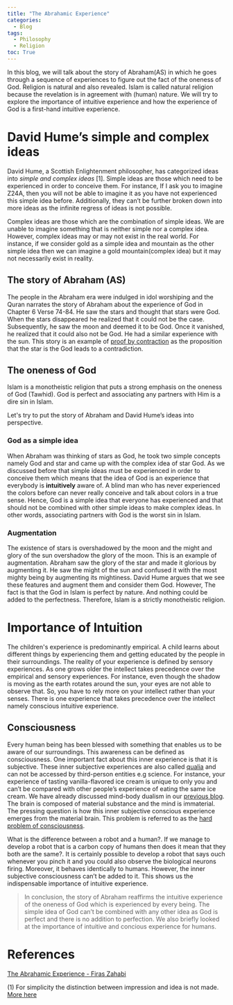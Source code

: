 ```yaml
---
title: "The Abrahamic Experience"
categories:
  - Blog
tags:
  - Philosophy
  - Religion
toc: True
---
```


In this blog, we will talk about the story of Abraham(AS) in which he goes through a sequence of experiences to figure out the fact of the oneness of God. Religion is natural and also revealed. Islam is called natural religion because the revelation is in agreement with (human) nature. We will try to explore the importance of intuitive experience and how the experience of God is a first-hand intuitive experience. 

# David Hume’s simple and complex ideas

David Hume, a Scottish Enlightenment philosopher, has categorized ideas into *simple and complex ideas* [1]. Simple ideas are those which need to be experienced in order to conceive them.  For instance, If I ask you to imagine Z24A, then you will not be able to imagine it as you have not experienced this simple idea before. Additionally, they can’t be further broken down into more ideas as the infinite regress of ideas is not possible.

Complex ideas are those which are the combination of simple ideas. We are unable to imagine something that is neither simple nor a complex idea. However, complex ideas may or may not exist in the real world. For instance, if we consider gold as a simple idea and mountain as the other simple idea then we can imagine a gold mountain(complex idea) but it may not necessarily exist in reality.  

## The story of Abraham (AS)

The people in the Abraham era were indulged in idol worshiping and the Quran narrates the story of Abraham about the experience of God in Chapter 6 Verse 74-84. He saw the stars and thought that stars were God. When the stars disappeared he realized that it could not be the case. Subsequently, he saw the moon and deemed it to be God. Once it vanished, he realized that it could also not be God. He had a similar experience with the sun. This story is an example of [proof by contraction](https://en.wikipedia.org/wiki/Proof_by_contradiction) as the proposition that the star is the God leads to a contradiction. 

## The oneness of God

Islam is a monotheistic religion that puts a strong emphasis on the oneness of God (Tawhid). God is perfect and associating any partners with Him is a dire sin in Islam. 

Let's try to put the story of Abraham and David Hume’s ideas into perspective.

### God as a simple idea

When Abraham was thinking of stars as God, he took two simple concepts namely God and star and came up with the complex idea of star God. As we discussed before that simple ideas must be experienced in order to conceive them which means that the idea of God is an experience that everybody is **intuitively** aware of. A blind man who has never experienced the colors before can never really conceive and talk about colors in a true sense. Hence, God is a simple idea that everyone has experienced and that should not be combined with other simple ideas to make complex ideas. In other words, associating partners with God is the worst sin in Islam.

### Augmentation

The existence of stars is overshadowed by the moon and the might and glory of the sun overshadow the glory of the moon. This is an example of augmentation. Abraham saw the glory of the star and made it glorious by augmenting it. He saw the might of the sun and confused it with the most mighty being by augmenting its mightiness. David Hume argues that we see these features and augment them and consider them God. However, The fact is that the God in Islam is perfect by nature. And nothing could be added to the perfectness. Therefore, Islam is a strictly monotheistic religion.

# Importance of Intuition

The children's experience is predominantly empirical. A child learns about different things by experiencing them and getting educated by the people in their surroundings. The reality of your experience is defined by sensory experiences. As one grows older the intellect takes precedence over the empirical and sensory experiences. For instance, even though the shadow is moving as the earth rotates around the sun, your eyes are not able to observe that. So, you have to rely more on your intellect rather than your senses. There is one experience that takes precedence over the intellect namely conscious intuitive experience. 

## Consciousness

Every human being has been blessed with something that enables us to be aware of our surroundings.  This awareness can be defined as consciousness. One important fact about this inner experience is that it is subjective. These inner subjective experiences are also called [qualia](https://en.wikipedia.org/wiki/Qualia) and can not be accessed by third-person entities e.g science. For instance, your experience of tasting vanilla-flavored ice cream is unique to only you and can’t be compared with other people’s experience of eating the same ice cream. We have already discussed mind-body dualism in our [previous blog](https://femustafa.github.io/blog/cogito/). The brain is composed of material substance and the mind is immaterial. The pressing question is how this inner subjective conscious experience emerges from the material brain. This problem is referred to as the [hard problem of consciousness](https://en.wikipedia.org/wiki/Hard_problem_of_consciousness).

What is the difference between a robot and a human?. If we manage to develop a robot that is a carbon copy of humans then does it mean that they both are the same?. It is certainly possible to develop a robot that says ouch whenever you pinch it and you could also observe the biological neurons firing. Moreover, it behaves identically to humans. However, the inner subjective consciousness can’t be added to it. This shows us the indispensable importance of intuitive experience.

> In conclusion, the story of Abraham reaffirms the intuitive experience of the oneness of God which is experienced by every being. The simple idea of God can’t be combined with any other idea as God is perfect and there is no addition to perfection. We also briefly looked at the importance of intuitive and concious experience for humans.
> 

# References

 [The Abrahamic Experience - Firas Zahabi](https://www.youtube.com/watch?v=3-kpRLpl7qE)

(1) For simplicity the distinction between impression and idea is not made. [More here](https://iep.utm.edu/hume-ima/#H1)